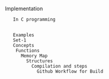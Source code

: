 Implementation


       In C programming


       Examples
       Set-1
       Concepts
        Functions
          Memory Map
            Structures
              Compilation and steps
                Github Workflow for Build